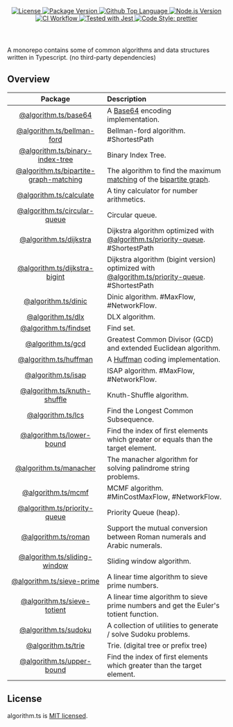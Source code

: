 <header>
  <div align="center">
    <a href="#license">
      <img
        alt="License"
        src="https://img.shields.io/github/license/guanghechen/algorithm.ts"
      />
    </a>
    <a href="https://github.com/guanghechen/algorithm.ts/tags">
      <img
        alt="Package Version"
        src="https://img.shields.io/github/v/tag/guanghechen/algorithm.ts?include_prereleases&sort=semver"
      />
    </a>
    <a href="https://github.com/guanghechen/algorithm.ts/search?l=typescript">
      <img
        alt="Github Top Language"
        src="https://img.shields.io/github/languages/top/guanghechen/algorithm.ts"
      />
    </a>
    <a href="https://github.com/nodejs/node">
      <img
        alt="Node.js Version"
        src="https://img.shields.io/node/v/@algorithm.ts/knuth-shuffle"
      />
    </a>
    <a href="https://github.com/guanghechen/algorithm.ts/actions/workflows/ci.yml">
      <img
        alt="CI Workflow"
        src="https://github.com/guanghechen/algorithm.ts/actions/workflows/ci.yml/badge.svg"
      />
    </a>
    <a href="https://github.com/facebook/jest">
      <img
        alt="Tested with Jest"
        src="https://img.shields.io/badge/tested_with-jest-9c465e.svg"
      />
    </a>
    <a href="https://github.com/prettier/prettier">
      <img
        alt="Code Style: prettier"
        src="https://img.shields.io/badge/code_style-prettier-ff69b4.svg?style=flat-square"
      />
    </a>
  </div>
</header>


A monorepo contains some of common algorithms and data structures written in
Typescript. (no third-party dependencies)


## Overview

Package                                     | Description
:------------------------------------------:|:--------------------------
[@algorithm.ts/base64][]                    | A [Base64][wiki-base64] encoding implementation.
[@algorithm.ts/bellman-ford][]              | Bellman-ford algorithm. #ShortestPath
[@algorithm.ts/binary-index-tree][]         | Binary Index Tree.
[@algorithm.ts/bipartite-graph-matching][]  | The algorithm to find the maximum [matching][wiki-matching] of the [bipartite graph][wiki-bipartite-graph].
[@algorithm.ts/calculate][]                 | A tiny calculator for number arithmetics.
[@algorithm.ts/circular-queue][]            | Circular queue.
[@algorithm.ts/dijkstra][]                  | Dijkstra algorithm optimized with [@algorithm.ts/priority-queue][]. #ShortestPath
[@algorithm.ts/dijkstra-bigint][]           | Dijkstra algorithm (bigint version) optimized with [@algorithm.ts/priority-queue][]. #ShortestPath
[@algorithm.ts/dinic][]                     | Dinic algorithm. #MaxFlow, #NetworkFlow.
[@algorithm.ts/dlx][]                       | DLX algorithm.
[@algorithm.ts/findset][]                   | Find set.
[@algorithm.ts/gcd][]                       | Greatest Common Divisor (GCD) and extended Euclidean algorithm.
[@algorithm.ts/huffman][]                   | A [Huffman][wiki-huffman] coding implementation.
[@algorithm.ts/isap][]                      | ISAP algorithm. #MaxFlow, #NetworkFlow.
[@algorithm.ts/knuth-shuffle][]             | Knuth-Shuffle algorithm.
[@algorithm.ts/lcs][]                       | Find the Longest Common Subsequence.
[@algorithm.ts/lower-bound][]               | Find the index of first elements which greater or equals than the target element.
[@algorithm.ts/manacher][]                  | The manacher algorithm for solving palindrome string problems.
[@algorithm.ts/mcmf][]                      | MCMF algorithm. #MinCostMaxFlow, #NetworkFlow.
[@algorithm.ts/priority-queue][]            | Priority Queue (heap).
[@algorithm.ts/roman][]                     | Support the mutual conversion between Roman numerals and Arabic numerals.
[@algorithm.ts/sliding-window][]            | Sliding window algorithm.
[@algorithm.ts/sieve-prime][]               | A linear time algorithm to sieve prime numbers.
[@algorithm.ts/sieve-totient][]             | A linear time algorithm to sieve prime numbers and get the Euler's totient function.
[@algorithm.ts/sudoku][]                    | A collection of utilities to generate / solve Sudoku problems.
[@algorithm.ts/trie][]                      | Trie. (digital tree or prefix tree)
[@algorithm.ts/upper-bound][]               | Find the index of first elements which greater than the target element.


## License

algorithm.ts is [MIT licensed](https://github.com/guanghechen/algorithm.ts/blob/main/LICENSE).

[wiki-base64]: https://en.wikipedia.org/wiki/Base64
[wiki-huffman]: https://en.wikipedia.org/wiki/Huffman_coding
[wiki-bipartite-graph]: https://en.wikipedia.org/wiki/Bipartite_graph
[wiki-matching]: https://en.wikipedia.org/wiki/Matching_(graph_theory)

[homepage]: https://github.com/guanghechen/algorithm.ts
[@algorithm.ts/base64]: ./packages/base64
[@algorithm.ts/bellman-ford]: ./packages/bellman-ford
[@algorithm.ts/binary-index-tree]: ./packages/binary-index-tree
[@algorithm.ts/bipartite-graph-matching]: ./packages/bipartite-graph-matching
[@algorithm.ts/calculate]: ./packages/calculate
[@algorithm.ts/circular-queue]: ./packages/circular-queue
[@algorithm.ts/dijkstra]: ./packages/dijkstra
[@algorithm.ts/dijkstra-bigint]: ./packages/dijkstra-bigint
[@algorithm.ts/dinic]: ./packages/dinic
[@algorithm.ts/dlx]: ./packages/dlx
[@algorithm.ts/findset]: ./packages/findset
[@algorithm.ts/gcd]: ./packages/gcd
[@algorithm.ts/huffman]: ./packages/huffman
[@algorithm.ts/isap]: ./packages/isap
[@algorithm.ts/knuth-shuffle]: ./packages/knuth-shuffle
[@algorithm.ts/lcs]: ./packages/lcs
[@algorithm.ts/lower-bound]: ./packages/lower-bound
[@algorithm.ts/manacher]: ./packages/manacher
[@algorithm.ts/mcmf]: ./packages/mcmf
[@algorithm.ts/priority-queue]: ./packages/priority-queue
[@algorithm.ts/roman]: ./packages/roman
[@algorithm.ts/sieve-prime]: ./packages/sieve-prime
[@algorithm.ts/sieve-totient]: ./packages/sieve-totient
[@algorithm.ts/sliding-window]: ./packages/sliding-window
[@algorithm.ts/sudoku]: ./packages/sudoku
[@algorithm.ts/trie]: ./packages/trie
[@algorithm.ts/upper-bound]: ./packages/upper-bound
